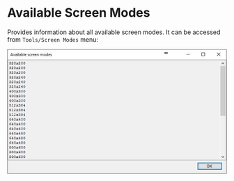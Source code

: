 # Available Screen Modes

Provides information about all available screen modes. It can be accessed from `Tools/Screen Modes` menu:

![](../../-assets/screen-mode.jpg)

